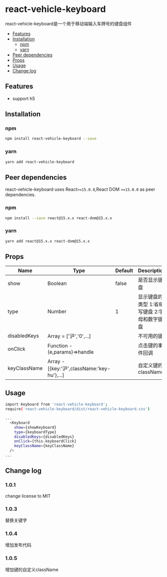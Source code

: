 # react-vehicle-keyboard

react-vehicle-keyboard是一个用于移动端输入车牌号的键盘组件


+ [Features](#features)
+ [Installation](#installation)
  + [npm](#npm)
  + [yarn](#yarn)
+ [Peer dependencies](#peer-dependencies)
+ [Props](#props)
+ [Usage](#usage)
+ [Change log](#change-log)

## Features
* support h5

## Installation

### npm
```bash
npm install react-vehicle-keyboard --save
```

### yarn
```bash
yarn add react-vehicle-keyboard
```

## Peer dependencies
react-vehicle-keyboard uses React`>=15.0.0`,React DOM `>=15.0.0` as peer dependencies.
### npm
```bash
npm install --save react@15.x.x react-dom@15.x.x
```

### yarn
```bash
yarn add react@15.x.x react-dom@15.x.x
```

## Props
Name|Type|Default|Description
-|-|-|-
show|Boolean|false|是否显示键盘
type|Number|1|显示键盘的类型 1:省缩写键盘 2:字母和数字键盘
disabledKeys|Array = ['沪','0',...]||不可用的键
onClick|Function - (e,params)=>handle||点击键的事件回调
keyClassName|Array - [{key:'沪',className:'key-hu'},...]||自定义键的className

## Usage
```bash
import Keyboard from 'react-vehicle-keyboard';
require('react-vehicle-keyboard/dist/react-vehicle-keyboard.css')

...
  <Keyboard
    show={showKeyboard}
    type={keyboardType}
    disabledKeys={disabledKeys}
    onClick={this.keyboardClick}
    keyClassName={keyClassName}
  />
...
```

## Change log

### 1.0.1
change license to MIT

### 1.0.3
替换关键字

### 1.0.4
增加发布代码

### 1.0.5
增加键的自定义className